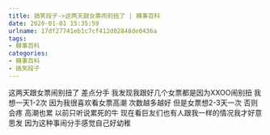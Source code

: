```yaml
---
title: 搞笑段子->这两天跟女票闹别扭了 | 糗事百科
date: 2020-01-01 15:35:59
urlname: 17df27741eb1c7cf412d02848de0436a
tags: 
- 糗事百科
categories:
- 糗事百科
- 搞笑段子
---
```

这两天跟女票闹别扭了 差点分手 我发现我跟好几个女票都是因为XXOO闹别扭 我想一天1-2次 因为我很喜欢看女票高潮 次数越多越好 但是女票想2-3天一次 否则会疼 高潮也累 以前只听说累死的牛 现在看巨友们也有人跟我一样的情况我才好意思发 因为这种事闹分手感觉自己好幼稚


